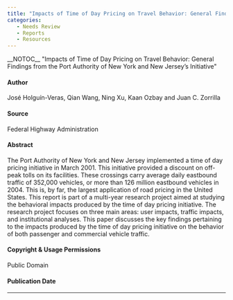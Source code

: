 ```yaml
---
title: "Impacts of Time of Day Pricing on Travel Behavior: General Findings from the Port Authority of New York and New Jersey’s Initiative"
categories:
   - Needs Review
   - Reports
   - Resources
---
```


\_\_NOTOC\_\_
"Impacts of Time of Day Pricing on Travel Behavior: General Findings from the Port Authority of New York and New Jersey’s Initiative"

#### Author

José Holguín-Veras, Qian Wang, Ning Xu, Kaan Ozbay and Juan C. Zorrilla

#### Source

Federal Highway Administration

#### Abstract

The Port Authority of New York and New Jersey implemented a time of day pricing initiative in March 2001. This initiative provided a discount on off-peak tolls on its facilities. These crossings carry average daily eastbound traffic of 352,000 vehicles, or more than 126 million eastbound vehicles in 2004. This is, by far, the largest application of road pricing in the United States. This report is part of a multi-year research project aimed at studying the behavioral impacts produced by the time of day pricing initiative. The research project focuses on three main areas: user impacts, traffic impacts, and institutional analyses. This paper discusses the key findings pertaining to the impacts produced by the time of day pricing initiative on the behavior of both passenger and commercial vehicle traffic.

#### Copyright & Usage Permissions

Public Domain

#### Publication Date

------------------------------------------------------------------------

<comments />

